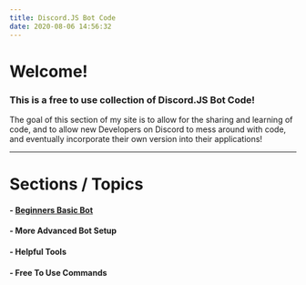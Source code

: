 ```yaml
---
title: Discord.JS Bot Code
date: 2020-08-06 14:56:32
---
```

# Welcome!
### This is a free to use collection of Discord.JS Bot Code!
The goal of this section of my site is to allow for the sharing and learning of code, and to allow new Developers on Discord to mess around with code, and eventually incorporate their own version into their applications!
___

# Sections / Topics
#### - [Beginners Basic Bot](/source/code/topics/basicbot)
#### - More Advanced Bot Setup
#### - Helpful Tools
#### - Free To Use Commands